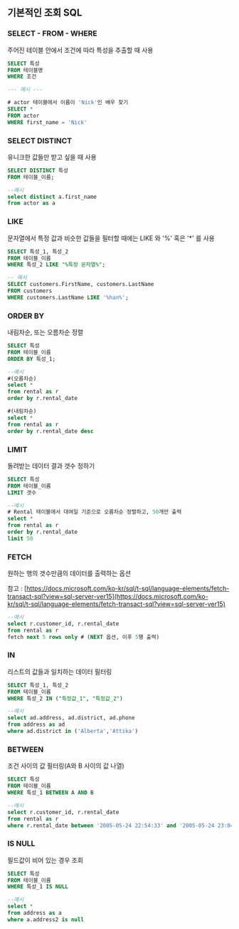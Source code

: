 ## 기본적인 조회 SQL

### SELECT - FROM - WHERE

주어진 테이블 안에서 조건에 따라 특성을 추출할 때 사용

```sql
SELECT 특성
FROM 테이블명
WHERE 조건

--- 예시 ---

# actor 테이블에서 이름이 'Nick'인 배우 찾기
SELECT *
FROM actor
WHERE first_name = 'Nick'
```

### SELECT DISTINCT

유니크한 값들만 받고 싶을 때 사용

```sql
SELECT DISTINCT 특성
FROM 테이블_이름;

--예시
select distinct a.first_name 
from actor as a
```

### LIKE

문자열에서 특정 값과 비슷한 값들을 필터할 때에는 LIKE 와 '%' 혹은 '*' 를 사용

```sql
SELECT 특성_1, 특성_2
FROM 테이블_이름
WHERE 특성_2 LIKE "%특정 문자열%";

-- 예시
SELECT customers.FirstName, customers.LastName
FROM customers
WHERE customers.LastName LIKE '%han%';
```

### ORDER BY

내림차순, 또는 오름차순 정렬

```sql
SELECT 특성
FROM 테이블_이름
ORDER BY 특성_1;

--예시
#(오름차순)
select *
from rental as r
order by r.rental_date

#(내림차순)
select *
from rental as r
order by r.rental_date desc 
```

### LIMIT

돌려받는 데이터 결과 갯수 정하기

```sql
SELECT 특성
FROM 테이블_이름
LIMIT 갯수

--예시
# Rental 테이블에서 대여일 기준으로 오름차순 정렬하고, 50개만 출력
select *
from rental as r
order by r.rental_date 
limit 50
```

### FETCH

원하는 행의 갯수만큼의 데이터를 출력하는 옵션

참고 : [https://docs.microsoft.com/ko-kr/sql/t-sql/language-elements/fetch-transact-sql?view=sql-server-ver15](https://docs.microsoft.com/ko-kr/sql/t-sql/language-elements/fetch-transact-sql?view=sql-server-ver15)

```sql
--예시
select r.customer_id, r.rental_date 
from rental as r
fetch next 5 rows only # (NEXT 옵션, 이후 5행 출력)
```

### IN

리스트의 값들과 일치하는 데이터 필터링

```sql
SELECT 특성_1, 특성_2
FROM 테이블_이름
WHERE 특성_2 IN ("특정값_1", "특정값_2")

--예시
select ad.address, ad.district, ad.phone 
from address as ad
where ad.district in ('Alberta','Attika')
```

### BETWEEN

조건 사이의 값 필터링(A와 B 사이의 값 나열)

```sql
SELECT 특성
FROM 테이블_이름
WHERE 특성_1 BETWEEN A AND B

--예시
select r.customer_id, r.rental_date 
from rental as r
where r.rental_date between '2005-05-24 22:54:33' and '2005-05-24 23:04:41'
```

### IS NULL

필드값이 비어 있는 경우 조회

```sql
SELECT 특성
FROM 테이블_이름
WHERE 특성_1 IS NULL

--예시
select *
from address as a 
where a.address2 is null
```

